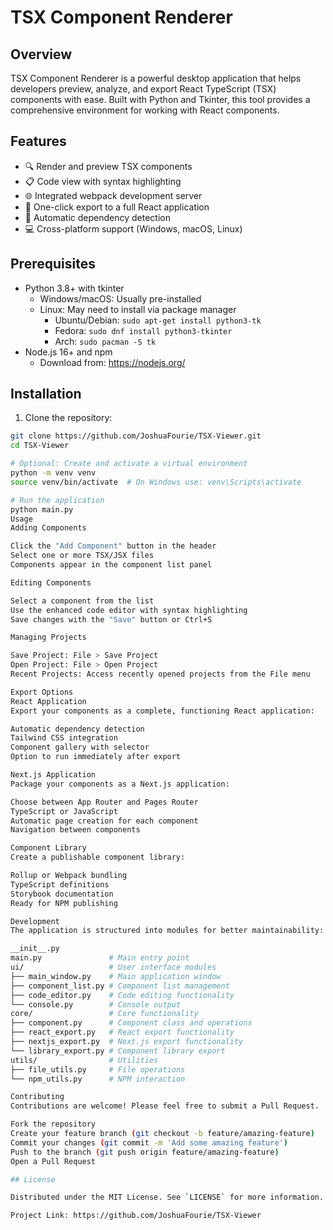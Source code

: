 # TSX Component Renderer

## Overview

TSX Component Renderer is a powerful desktop application that helps developers preview, analyze, and export React TypeScript (TSX) components with ease. Built with Python and Tkinter, this tool provides a comprehensive environment for working with React components.

## Features

- 🔍 Render and preview TSX components
- 📋 Code view with syntax highlighting
- 🌐 Integrated webpack development server
- 🚀 One-click export to a full React application
- 🧩 Automatic dependency detection
- 💻 Cross-platform support (Windows, macOS, Linux)

## Prerequisites

- Python 3.8+ with tkinter
  - Windows/macOS: Usually pre-installed
  - Linux: May need to install via package manager
    - Ubuntu/Debian: `sudo apt-get install python3-tk`
    - Fedora: `sudo dnf install python3-tkinter`
    - Arch: `sudo pacman -S tk`
- Node.js 16+ and npm
  - Download from: https://nodejs.org/

## Installation

1. Clone the repository:
```bash
git clone https://github.com/JoshuaFourie/TSX-Viewer.git
cd TSX-Viewer

# Optional: Create and activate a virtual environment
python -m venv venv
source venv/bin/activate  # On Windows use: venv\Scripts\activate

# Run the application
python main.py
Usage
Adding Components

Click the "Add Component" button in the header
Select one or more TSX/JSX files
Components appear in the component list panel

Editing Components

Select a component from the list
Use the enhanced code editor with syntax highlighting
Save changes with the "Save" button or Ctrl+S

Managing Projects

Save Project: File > Save Project
Open Project: File > Open Project
Recent Projects: Access recently opened projects from the File menu

Export Options
React Application
Export your components as a complete, functioning React application:

Automatic dependency detection
Tailwind CSS integration
Component gallery with selector
Option to run immediately after export

Next.js Application
Package your components as a Next.js application:

Choose between App Router and Pages Router
TypeScript or JavaScript
Automatic page creation for each component
Navigation between components

Component Library
Create a publishable component library:

Rollup or Webpack bundling
TypeScript definitions
Storybook documentation
Ready for NPM publishing

Development
The application is structured into modules for better maintainability:

__init__.py
main.py               # Main entry point
ui/                   # User interface modules
├── main_window.py    # Main application window
├── component_list.py # Component list management
├── code_editor.py    # Code editing functionality
└── console.py        # Console output
core/                 # Core functionality
├── component.py      # Component class and operations
├── react_export.py   # React export functionality
├── nextjs_export.py  # Next.js export functionality
└── library_export.py # Component library export
utils/                # Utilities
├── file_utils.py     # File operations
└── npm_utils.py      # NPM interaction

Contributing
Contributions are welcome! Please feel free to submit a Pull Request.

Fork the repository
Create your feature branch (git checkout -b feature/amazing-feature)
Commit your changes (git commit -m 'Add some amazing feature')
Push to the branch (git push origin feature/amazing-feature)
Open a Pull Request

## License

Distributed under the MIT License. See `LICENSE` for more information.

Project Link: https://github.com/JoshuaFourie/TSX-Viewer 